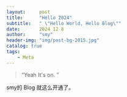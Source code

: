 ```yaml
---
layout:     post
title:      "Hello 2024"
subtitle:   " \"Hello World, Hello Blog\""
date:       2024 12 8
author:     "smy"
header-img: "img/post-bg-2015.jpg"
catalog: true
tags:
    - Meta
---
```


> “Yeah It's on. ”


 smy的 Blog 就这么开通了。
